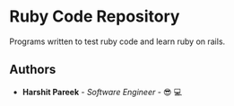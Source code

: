 #  Ruby Code Repository

Programs written to test ruby code and learn ruby on rails.

## Authors

* **Harshit Pareek** - *Software Engineer* - :sunglasses: :computer: